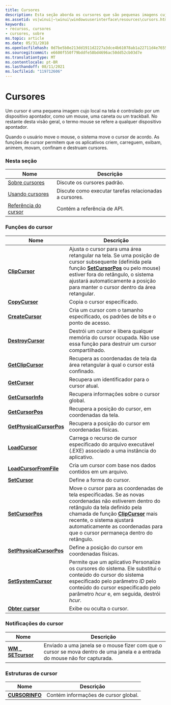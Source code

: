 ```yaml
---
title: Cursores
description: Esta seção aborda os cursores que são pequenas imagens cujo local na tela é controlado por um dispositivo apontador, como um mouse, uma caneta ou um trackball.
ms.assetid: vs|winui|~\winui\windowsuserinterface\resources\cursors.htm
keywords:
- recursos, cursores
- cursores, sobre
ms.topic: article
ms.date: 05/31/2018
ms.openlocfilehash: 0d7be5b8e213dd1911d2227a3dce4b61078ab1a22711d4e765525c7fbd5bd08d
ms.sourcegitcommit: e6600f550f79bddfe58bd4696ac50dd52cb03d7e
ms.translationtype: MT
ms.contentlocale: pt-BR
ms.lasthandoff: 08/11/2021
ms.locfileid: "119712606"
---
```

# <a name="cursors"></a>Cursores

Um cursor é uma pequena imagem cujo local na tela é controlado por um dispositivo apontador, como um mouse, uma caneta ou um trackball. No restante desta visão geral, o termo mouse se refere a qualquer dispositivo apontador.

Quando o usuário move o mouse, o sistema move o cursor de acordo. As funções de cursor permitem que os aplicativos criem, carreguem, exibam, animem, movam, confinam e destruam cursores.

### <a name="in-this-section"></a>Nesta seção



| Nome                                     | Descrição                                                   |
|------------------------------------------|---------------------------------------------------------------|
| [Sobre cursores](about-cursors.md)       | Discute os cursores padrão.<br/>                    |
| [Usando cursores](using-cursors.md)       | Discute como executar tarefas relacionadas a cursores.<br/> |
| [Referência do cursor](cursor-reference.md) | Contém a referência de API.<br/>                        |



 

### <a name="cursor-functions"></a>Funções do cursor



| Nome                                                 | Descrição                                                                                                                                                                                                                                                                                            |
|------------------------------------------------------|--------------------------------------------------------------------------------------------------------------------------------------------------------------------------------------------------------------------------------------------------------------------------------------------------------|
| [**ClipCursor**](/windows/desktop/api/Winuser/nf-winuser-clipcursor)                     | Ajusta o cursor para uma área retangular na tela. Se uma posição de cursor subsequente (definida pela função [**SetCursorPos**](/windows/desktop/api/Winuser/nf-winuser-setcursorpos) ou pelo mouse) estiver fora do retângulo, o sistema ajustará automaticamente a posição para manter o cursor dentro da área retangular. <br/> |
| [**CopyCursor**](/windows/desktop/api/Winuser/nf-winuser-copycursor)                     | Copia o cursor especificado. <br/>                                                                                                                                                                                                                                                               |
| [**CreateCursor**](/windows/desktop/api/Winuser/nf-winuser-createcursor)                 | Cria um cursor com o tamanho especificado, os padrões de bits e o ponto de acesso. <br/>                                                                                                                                                                                                                    |
| [**DestroyCursor**](/windows/desktop/api/Winuser/nf-winuser-destroycursor)               | Destrói um cursor e libera qualquer memória do cursor ocupada. Não use essa função para destruir um cursor compartilhado.<br/>                                                                                                                                                                            |
| [**GetClipCursor**](/windows/desktop/api/Winuser/nf-winuser-getclipcursor)               | Recupera as coordenadas de tela da área retangular à qual o cursor está confinado. <br/>                                                                                                                                                                                                  |
| [**GetCursor**](/windows/desktop/api/Winuser/nf-winuser-getcursor)                       | Recupera um identificador para o cursor atual. <br/>                                                                                                                                                                                                                                                  |
| [**GetCursorInfo**](/windows/desktop/api/Winuser/nf-winuser-getcursorinfo)               | Recupera informações sobre o cursor global.<br/>                                                                                                                                                                                                                                              |
| [**GetCursorPos**](/windows/desktop/api/Winuser/nf-winuser-getcursorpos)                 | Recupera a posição do cursor, em coordenadas da tela.<br/>                                                                                                                                                                                                                                     |
| [**GetPhysicalCursorPos**](/windows/desktop/api/Winuser/nf-winuser-getphysicalcursorpos) | Recupera a posição do cursor em coordenadas físicas.<br/>                                                                                                                                                                                                                               |
| [**LoadCursor**](/windows/desktop/api/Winuser/nf-winuser-loadcursora)                     | Carrega o recurso de cursor especificado do arquivo executável (.EXE) associado a uma instância do aplicativo.<br/>                                                                                                                                                                                |
| [**LoadCursorFromFile**](/windows/desktop/api/Winuser/nf-winuser-loadcursorfromfilea)     | Cria um cursor com base nos dados contidos em um arquivo. <br/>                                                                                                                                                                                                                                        |
| [**SetCursor**](/windows/desktop/api/Winuser/nf-winuser-setcursor)                       | Define a forma do cursor. <br/>                                                                                                                                                                                                                                                                     |
| [**SetCursorPos**](/windows/desktop/api/Winuser/nf-winuser-setcursorpos)                 | Move o cursor para as coordenadas de tela especificadas. Se as novas coordenadas não estiverem dentro do retângulo da tela definido pela chamada de função [**ClipCursor**](/windows/desktop/api/Winuser/nf-winuser-clipcursor) mais recente, o sistema ajustará automaticamente as coordenadas para que o cursor permaneça dentro do retângulo. <br/>    |
| [**SetPhysicalCursorPos**](/windows/desktop/api/Winuser/nf-winuser-setphysicalcursorpos) | Define a posição do cursor em coordenadas físicas.<br/>                                                                                                                                                                                                                                    |
| [**SetSystemCursor**](/windows/desktop/api/Winuser/nf-winuser-setsystemcursor)           | Permite que um aplicativo Personalize os cursores do sistema. Ele substitui o conteúdo do cursor do sistema especificado pelo parâmetro *ID* pelo conteúdo do cursor especificado pelo parâmetro *hcur* e, em seguida, destrói *hcur*. <br/>                                                          |
| [**Obter cursor**](/windows/desktop/api/Winuser/nf-winuser-showcursor)                     | Exibe ou oculta o cursor. <br/>                                                                                                                                                                                                                                                              |



 

### <a name="cursor-notifications"></a>Notificações do cursor



| Nome                                  | Descrição                                                                                                          |
|---------------------------------------|----------------------------------------------------------------------------------------------------------------------|
| [**WM \_ SETcursor**](wm-setcursor.md) | Enviado a uma janela se o mouse fizer com que o cursor se mova dentro de uma janela e a entrada do mouse não for capturada. <br/> |



 

### <a name="cursor-structures"></a>Estruturas de cursor



| Nome                             | Descrição                                    |
|----------------------------------|------------------------------------------------|
| [**CURSORINFO**](/windows/win32/api/winuser/ns-winuser-cursorinfo) | Contém informações de cursor global.<br/> |



 

 

 





